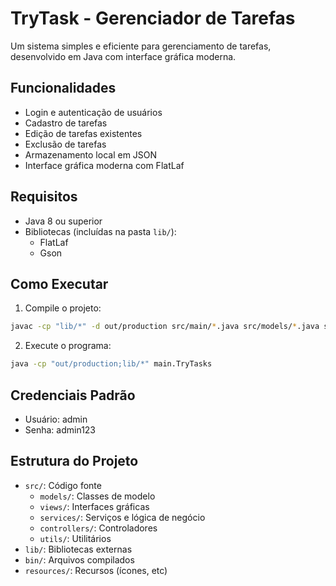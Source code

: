 # TryTask - Gerenciador de Tarefas

Um sistema simples e eficiente para gerenciamento de tarefas, desenvolvido em Java com interface gráfica moderna.

## Funcionalidades

- Login e autenticação de usuários
- Cadastro de tarefas
- Edição de tarefas existentes
- Exclusão de tarefas
- Armazenamento local em JSON
- Interface gráfica moderna com FlatLaf

## Requisitos

- Java 8 ou superior
- Bibliotecas (incluídas na pasta `lib/`):
  - FlatLaf
  - Gson

## Como Executar

1. Compile o projeto:
```bash
javac -cp "lib/*" -d out/production src/main/*.java src/models/*.java src/services/*.java src/interfaces/*.java src/data/*.java
```

2. Execute o programa:
```bash
java -cp "out/production;lib/*" main.TryTasks
```

## Credenciais Padrão

- Usuário: admin
- Senha: admin123

## Estrutura do Projeto

- `src/`: Código fonte
  - `models/`: Classes de modelo
  - `views/`: Interfaces gráficas
  - `services/`: Serviços e lógica de negócio
  - `controllers/`: Controladores
  - `utils/`: Utilitários
- `lib/`: Bibliotecas externas
- `bin/`: Arquivos compilados
- `resources/`: Recursos (ícones, etc) 